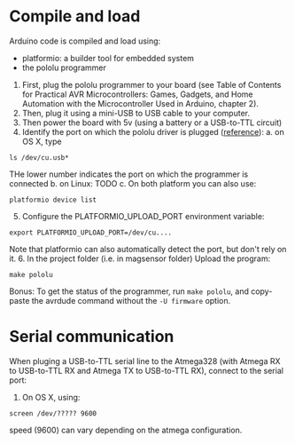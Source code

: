 # Compile and load

Arduino code is compiled and load using:
* platformio: a builder tool for embedded system
* the pololu programmer

1. First, plug the pololu programmer to your board (see Table of Contents for  Practical AVR Microcontrollers: Games, Gadgets, and Home Automation with the Microcontroller Used in Arduino, chapter 2).
2. Then, plug it using a mini-USB to USB cable to your computer.
3. Then power the board with 5v (using a battery or a USB-to-TTL circuit)
4. Identify the port on which the pololu driver is plugged ([reference](https://www.pololu.com/docs/0J36/5.b)):
  a. on OS X, type
  ``` shell
  ls /dev/cu.usb*
  ```
  THe lower number indicates the port on which the programmer is connected
  b. on Linux: TODO
  c. On both platform you can also use:
  ``` shell
  platformio device list
  ```
5. Configure the PLATFORMIO_UPLOAD_PORT environment variable:
``` shell
export PLATFORMIO_UPLOAD_PORT=/dev/cu....
```
Note that platformio can also automatically detect the port, but don't rely on it.
6. In the project folder (i.e. in magsensor folder) Upload the program:
``` shell
make pololu
```

Bonus: To get the status of the programmer, run `make pololu`, and copy-paste
the avrdude command without the `-U firmware` option.

# Serial communication

When pluging a USB-to-TTL serial line to the Atmega328 (with Atmega RX to
USB-to-TTL RX and Atmega TX to USB-to-TTL RX), connect to the serial port:
1. On OS X, using:
``` shell
screen /dev/????? 9600
```
speed (9600) can vary depending on the atmega configuration.
